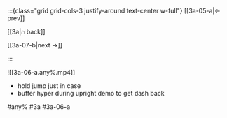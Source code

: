 :::{class="grid grid-cols-3 justify-around text-center w-full"}
[[3a-05-a|← prev]]

[[3a|⌂ back]]

[[3a-07-b|next →]]

:::

![[3a-06-a.any%.mp4]]

* hold jump just in case
* buffer hyper during upright demo to get dash back

#any% #3a #3a-06-a
